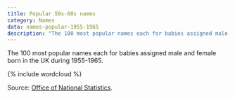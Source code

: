 ```yaml
---
title: Popular 50s-60s names
category: Names
data: names-popular-1955-1965
description: "The 100 most popular names each for babies assigned male and female born in the UK during 1955-1965."
---
```


The 100 most popular names each for babies assigned male and female born in the UK during 1955-1965.

{% include wordcloud %}

Source: [Office of National Statistics](https://www.ons.gov.uk/peoplepopulationandcommunity/birthsdeathsandmarriages/livebirths/datasets/babynamesenglandandwalestop100babynameshistoricaldata).
